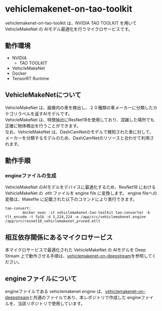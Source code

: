 # vehiclemakenet-on-tao-toolkit
vehiclemakenet-on-tao-toolkit は、NVIDIA TAO TOOLKIT を用いて VehicleMakeNet の AIモデル最適化を行うマイクロサービスです。  

## 動作環境
- NVIDIA 
    - TAO TOOLKIT
- VehicleMakeNet
- Docker
- TensorRT Runtime

## VehicleMakeNetについて
VehicleMakeNet は、画像内の車を検出し、２０種類の車メーカーに分類したカテゴリラベルを返すAIモデルです。  
VehicleMakeNet は、特徴抽出にResNet18を使用しており、混雑した場所でも正確に物体検出を行うことができます。  
なお、VehicleMakeNet は、DashCamNetのモデルで検知された車に対して、メーカーを分類するモデルのため、DashCamNetのリソースと合わせて利用されます。  


## 動作手順

### engineファイルの生成
VehicleMakeNet のAIモデルをデバイスに最適化するため、ResNet18 における VehicleMakeNet の .etlt ファイルを engine file に変換します。
engine fileへの変換は、Makefile に記載された以下のコマンドにより実行できます。

```
tao-convert:
        docker exec -it vehiclemakenet-tao-toolkit tao-converter -k tlt_encode -t fp16 -d 3,224,224 -e /app/src/vehiclemakenet.engine /app/src/resnet18_vehiclemakenet_pruned.etlt
```

## 相互依存関係にあるマイクロサービス  
本マイクロサービスで最適化された VehicleMakeNet の AIモデルを Deep Stream 上で動作させる手順は、[vehiclemakenet-on-deepstream](https://github.com/latonaio/vehiclemakenet-on-deepstream)を参照してください。  

## engineファイルについて
engineファイルである vehiclemakenet.engine は、[vehiclemakenet-on-deepstream](https://github.com/latonaio/vehiclemakenet-on-deepstream)と共通のファイルであり、本レポジトリで作成した engineファイルを、当該リポジトリで使用しています。  

